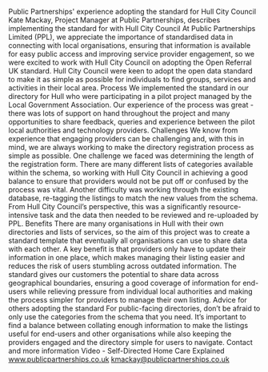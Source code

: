 Public Partnerships' experience adopting the standard for Hull City Council
Kate Mackay, Project Manager at Public Partnerships, describes implementing the standard for with Hull City Council
At Public Partnerships Limited (PPL), we appreciate the importance of standardised data in connecting with local organisations, ensuring that information is available for easy public access and improving service provider engagement, so we were excited to work with Hull City Council on adopting the Open Referral UK standard.
Hull City Council were keen to adopt the open data standard to make it as simple as possible for individuals to find groups, services and activities in their local area.
Process
We implemented the standard in our directory for Hull who were participating in a pilot project managed by the Local Government Association.
Our experience of the process was great - there was lots of support on hand throughout the project and many opportunities to share feedback, queries and experience between the pilot local authorities and technology providers.
Challenges
We know from experience that engaging providers can be challenging and, with this in mind, we are always working to make the directory registration process as simple as possible. 
One challenge we faced was determining the length of the registration form. There are many different lists of categories available within the schema, so working with Hull City Council in achieving a good balance to ensure that providers would not be put off or confused by the process was vital.
Another difficulty was working through the existing database, re-tagging the listings to match the new values from the schema. From Hull City Council’s perspective, this was a significantly resource-intensive task and the data then needed to be reviewed and re-uploaded by PPL.
Benefits
There are many organisations in Hull with their own directories and lists of services, so the aim of this project was to create a standard template that eventually all organisations can use to share data with each other. A key benefit is that providers only have to update their information in one place, which makes managing their listing easier and reduces the risk of users stumbling across outdated information.
The standard gives our customers the potential to share data across geographical boundaries, ensuring a good coverage of information for end-users while relieving pressure from individual local authorities and making the process simpler for providers to manage their own listing.
Advice for others adopting the standard
For public-facing directories, don’t be afraid to only use the categories from the schema that you need. It’s important to find a balance between collating enough information to make the listings useful for end-users and other organisations while also keeping the providers engaged and the directory simple for users to navigate.
Contact and more information
Video - Self-Directed Home Care Explained
www.publicpartnerships.co.uk
kmackay@publicpartnerships.co.uk

